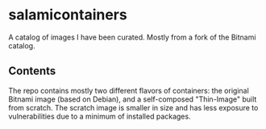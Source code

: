# salamicontainers

A catalog of images I have been curated. Mostly from a fork of the Bitnami catalog.

## Contents

The repo contains mostly two different flavors of containers: the original Bitnami image (based on Debian), and a self-composed "Thin-Image" built from scratch. The scratch image is smaller in size and has less exposure to vulnerabilities due to a minimum of installed packages.










